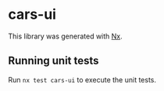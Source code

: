 # cars-ui

This library was generated with [Nx](https://nx.dev).

## Running unit tests

Run `nx test cars-ui` to execute the unit tests.
